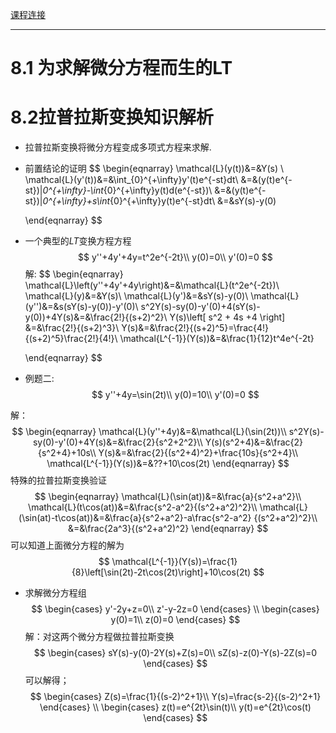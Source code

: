 [课程连接](https://www.wanmen.org/courses/586d23485f07127674135df2/lectures/5922ac904b1b0d44114fd145)

***

# 8.1  为求解微分方程而生的LT

# 8.2拉普拉斯变换知识解析





+ 拉普拉斯变换将微分方程变成多项式方程来求解. 

+ 前置结论的证明
  $$
  \begin{eqnarray}
  \mathcal{L}(y(t))&=&Y(s)	\\
  \mathcal{L}(y'(t))&=&\int_{0}^{+\infty}y'(t)e^{-st}dt\\
  &=&(y(t)e^{-st})|_0^{+\infty}-\int_{0}^{+\infty}y(t)d(e^{-st})\\
  &=&(y(t)e^{-st})|_0^{+\infty}+s\int_{0}^{+\infty}y(t)e^{-st}dt\\
  &=&sY(s)-y(0)
  
  
  \end{eqnarray}
  $$
  

+ 一个典型的$LT$变换方程方程
  $$
  y''+4y'+4y=t^2e^{-2t}\\
  y(0)=0\\
  y'(0)=0
  $$
  解:
  $$
  \begin{eqnarray}
  \mathcal{L}\left(y''+4y'+4y\right)&=&\mathcal{L}(t^2e^{-2t})\\
  \mathcal{L}(y)&=&Y(s)\\
  \mathcal{L}(y')&=&sY(s)-y(0)\\
  \mathcal{L}(y'')&=&s(sY(s)-y(0))-y'(0)\\
  s^2Y(s)-sy(0)-y'(0)+4(sY(s)-y(0))+4Y(s)&=&\frac{2!}{(s+2)^2}\\
  Y(s)\left[  s^2 + 4s +4 \right] &=&\frac{2!}{(s+2)^3}\\
  Y(s)&=&\frac{2!}{(s+2)^5}=\frac{4!}{(s+2)^5}\frac{2!}{4!}\\
  \mathcal{L^{-1}}(Y(s))&=&\frac{1}{12}t^4e^{-2t}
  
  \end{eqnarray}
  $$
  

+ 例题二:
  $$
  y''+4y=\sin(2t)\\
  y(0)=10\\
  y'(0)=0
  $$
  

解：
$$
\begin{eqnarray}
\mathcal{L}(y''+4y)&=&\mathcal{L}(\sin(2t))\\
s^2Y(s)-sy(0)-y'(0)+4Y(s)&=&\frac{2}{s^2+2^2}\\
Y(s)(s^2+4)&=&\frac{2}{s^2+4}+10s\\
Y(s)&=&\frac{2}{(s^2+4)^2}+\frac{10s}{s^2+4}\\
\mathcal{L^{-1}}(Y(s))&=&??+10\cos(2t)
\end{eqnarray}
$$
特殊的拉普拉斯变换验证
$$
\begin{eqnarray}
\mathcal{L}(\sin(at))&=&\frac{a}{s^2+a^2}\\
\mathcal{L}(t\cos(at))&=&\frac{s^2-a^2}{(s^2+a^2)^2}\\
\mathcal{L}(\sin(at)-t\cos(at))&=&\frac{a}{s^2+a^2}-a\frac{s^2-a^2}
{(s^2+a^2)^2}\\
&=&\frac{2a^3}{(s^2+a^2)^2}
\end{eqnarray}
$$
可以知道上面微分方程的解为
$$
\mathcal{L^{-1}}(Y(s))=\frac{1}{8}\left[\sin(2t)-2t\cos(2t)\right]+10\cos(2t)
$$


+ 求解微分方程组
  $$
  \begin{cases}
  y'-2y+z=0\\
  z'-y-2z=0
  \end{cases}
  \\
  \begin{cases}
  y(0)=1\\
  z(0)=0
  \end{cases}
  $$
  解：对这两个微分方程做拉普拉斯变换
  $$
  \begin{cases}
  sY(s)-y(0)-2Y(s)+Z(s)=0\\
  sZ(s)-z(0)-Y(s)-2Z(s)=0
  \end{cases}
  $$
  可以解得；
  $$
  \begin{cases}
  Z(s)=\frac{1}{(s-2)^2+1}\\
  Y(s)=\frac{s-2}{(s-2)^2+1}
  \end{cases}
  \\
  \begin{cases}
  z(t)=e^{2t}\sin(t)\\
  y(t)=e^{2t}\cos(t)
  \end{cases}
  $$
  